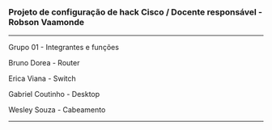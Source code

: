 ### Projeto de configuração de hack Cisco / Docente responsável - Robson Vaamonde

---

Grupo 01 - Integrantes e funções

<p>Bruno Dorea - Router<br>
<p>Erica Viana - Switch<br>
<p>Gabriel Coutinho - Desktop<br>
<p>Wesley Souza - Cabeamento<br>

---
